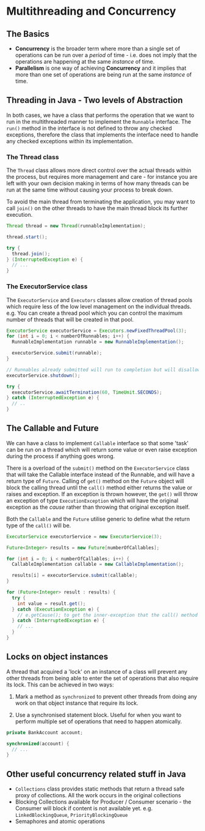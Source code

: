 # Multithreading and Concurrency

## The Basics

- **Concurrency** is the broader term where more than a single set of operations can be run over a *period* of time - i.e. does not imply that the operations are happening at the same *instance* of time.
- **Parallelism** is one way of achieving **Concurrency** and it implies that more than one set of operations are being run at the same *instance* of time.


## Threading in Java - Two levels of Abstraction
In both cases, we have a class that performs the operation that we want to run in the multithreaded manner to implement the `Runnable` interface. The `run()` method in the interface is not defined to throw any checked exceptions, therefore the class that implements the interface need to handle any checked exceptions within its implementation.


### The Thread class

The `Thread` class allows more direct control over the actual threads within the process, but requires more management and care - for instance you are left with your own decision making in terms of how many threads can be run at the same time without causing your process to break down.

To avoid the main thread from terminating the application, you may want to call `join()` on the other threads to have the main thread block its further execution.

```java
Thread thread = new Thread(runnableImplementation);

thread.start();

try {
  thread.join();  
} (InterruptedException e) {
  // ...
}
```


### The ExecutorService class
The `ExecutorService` and `Executors` classes allow creation of thread pools which require less of the low level management on the individual threads. e.g. You can create a thread pool which you can control the maximum number of threads that will be created in that pool.

```java
ExecutorService executorService = Executors.newFixedThreadPool(3);
for (int i = 0; i < numberOfRunnables; i++) {
  RunnableImplementation runnable = new RunnableImplementation();

  executorService.submit(runnable);
}

// Runnables already submitted will run to completion but will disallow further tasks being submitted
executorService.shutdown();

try {
  executorService.awaitTermination(60, TimeUnit.SECONDS);
} catch (InterruptedException e) {
  // ..
}
```

## The Callable and Future

We can have a class to implement `Callable` interface so that some 'task' can be run on a thread which will return some value or even raise exception during the process if anything goes wrong.

There is a overload of the `submit()` method on the `ExecutorService` class that will take the Callable interface instead of the Runnable, and will have a return type of `Future`. Calling of `get()` method on the `Future` object will block the calling thread until the `call()` method either returns the value or raises and exception. If an exception is thrown however, the `get()` will throw an exception of type `ExecutionException` which will have the original exception as the *cause* rather than throwing that original exception itself.

Both the `Callable` and the `Future` utilise generic to define what the return type of the `call()` will be.

```java
ExecutorService executorService = new ExecutorService(3);

Future<Integer> results = new Future[numberOfCallables];

for (int i = 0; i < numberOfCallables; i++) {
  CallableImplementation callable = new CallableImplementation();

  results[i] = executorService.submit(callable);
}

for (Future<Integer> result : results) {
  try {
    int value = result.get();
  } catch (ExecutionException e) {
    // e.getCause(); to get the inner-exception that the call() method would have thrown
  } catch (InterruptedException e) {
    // ...
  }
}
```

## Locks on object instances

A thread that acquired a 'lock' on an instance of a class will prevent any other threads from being able to enter the set of operations that also require its lock. This can be achieved in two ways:
1. Mark a method as `synchronized` to prevent other threads from doing any work on that object instance that require its lock.

2. Use a synchronised statement block. Useful for when you want to perform multiple set of operations that need to happen atomically.

```java
private BankAccount account;

synchronized(account) {
  // ...
}
```

## Other useful concurrency related stuff in Java

- `Collections` class provides static methods that return a thread safe proxy of collections. All the work occurs in the original collections
- Blocking Collections available for Producer / Consumer scenario - the Consumer will block if content is not available yet. e.g. `LinkedBlockingQueue`, `PriorityBlockingQueue`
- Semaphores and atomic operations
